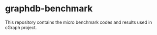# graphdb-benchmark
This repository contains the micro benchmark codes and results used in cGraph project.
